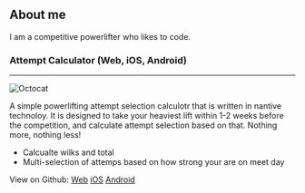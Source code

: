 ## About me

I am a competitive powerlifter who likes to code.




### Attempt Calculator (Web, iOS, Android)
***

![Octocat](https://github.githubassets.com/images/icons/emoji/octocat.png)

A simple powerlifting attempt selection calculotr that is written in nantive technoloy. It is designed to take your heaviest lift within 1-2 weeks before the competition, and calculate attempt selection based on that. Nothing more, nothing less!

*   Calcualte wilks and total
*   Multi-selection of attemps based on how strong your are on meet day

View on Github: [Web](https://github.com/wajeht/web_attempt_calculator)  [iOS](https://github.com/wajeht/ios_attempt_calculator)  [Android](https://github.com/wajeht/android_attempt_calculator) 




